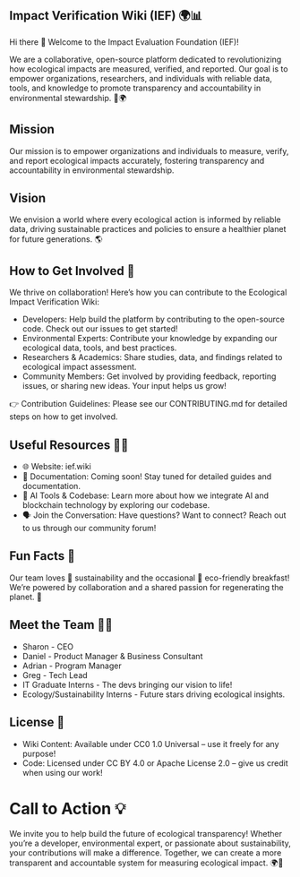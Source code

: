 ## Impact Verification Wiki (IEF) 🌍📊

Hi there 👋
Welcome to the Impact Evaluation Foundation (IEF)! 

We are a collaborative, open-source platform dedicated to revolutionizing how ecological impacts are measured, verified, and reported. Our goal is to empower organizations, researchers, and individuals with reliable data, tools, and knowledge to promote transparency and accountability in environmental stewardship. 🌱🌍

## Mission
Our mission is to empower organizations and individuals to measure, verify, and report ecological impacts accurately, fostering transparency and accountability in environmental stewardship.

## Vision
We envision a world where every ecological action is informed by reliable data, driving sustainable practices and policies to ensure a healthier planet for future generations. 🌎

## How to Get Involved 🌈
We thrive on collaboration! Here’s how you can contribute to the Ecological Impact Verification Wiki:

- Developers: Help build the platform by contributing to the open-source code. Check out our issues to get started!
- Environmental Experts: Contribute your knowledge by expanding our ecological data, tools, and best practices.
- Researchers & Academics: Share studies, data, and findings related to ecological impact assessment.
- Community Members: Get involved by providing feedback, reporting issues, or sharing new ideas. Your input helps us grow!

👉 Contribution Guidelines: Please see our CONTRIBUTING.md for detailed steps on how to get involved.

## Useful Resources 👩‍💻

- 🌐 Website: ief.wiki
- 📜 Documentation: Coming soon! Stay tuned for detailed guides and documentation.
- 🤖 AI Tools & Codebase: Learn more about how we integrate AI and blockchain technology by exploring our codebase.
- 🗣️ Join the Conversation: Have questions? Want to connect? Reach out to us through our community forum!

## Fun Facts 🍿

Our team loves 🌿 sustainability and the occasional 🌱 eco-friendly breakfast!
We’re powered by collaboration and a shared passion for regenerating the planet. 💪

## Meet the Team 🙋‍♀️
- Sharon - CEO
- Daniel - Product Manager & Business Consultant
- Adrian - Program Manager
- Greg - Tech Lead
- IT Graduate Interns - The devs bringing our vision to life!
- Ecology/Sustainability Interns - Future stars driving ecological insights.

## License 📜
- Wiki Content: Available under CC0 1.0 Universal – use it freely for any purpose!
- Code: Licensed under CC BY 4.0 or Apache License 2.0 – give us credit when using our work!

# Call to Action 💡
We invite you to help build the future of ecological transparency! Whether you’re a developer, environmental expert, or passionate about sustainability, your contributions will make a difference. Together, we can create a more transparent and accountable system for measuring ecological impact. 🌍💪
